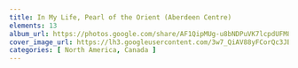 ```yaml
---
title: In My Life, Pearl of the Orient (Aberdeen Centre)
elements: 13
album_url: https://photos.google.com/share/AF1QipMUg-u8bNDPuVK7lcpdUFM88LsZ9Gw_9l3YdlljeMnNBgcTHoHQu9Fo2rrc1s2bOw?key=bnplbkZkOXVkdVh6dllVbzlQa3NHRnJ3bGdIMHJB
cover_image_url: https://lh3.googleusercontent.com/3w7_QiAV88yFCorQc3JBaS-4_SQja9gZyq8TDPg5xxpZwdT0ejN03b1LaOhcJy5Plah7Aoc-DTESUgSEni2sA_xmOSJujkR9FwqorIOJKzBant-1jniZV1UHl0y9MUoQTHZJIEWGOAqJbCc_y2vqgn7Ds0q8lohl5qDLocfQSiXtBjann_E8m0W2AIAGIICDoLBnAoG3r2T-DaLJiFXCujtHQtQKWl6Qodj-2S1xUgGm3aIRTdZF06YzYC7fH7X5J4IWdd6BQ6wDeCHNixgRtW6mB-5Ymlz5M7BBb-MZs3Vj5Mvm93HVFiNk0HKFfD-fWlTykreJjqzLdCFRYpvX0JSE8nl84tMknffS1GbIvd1dxQ_Z7ZlC_YUDCMqnI_cWaB-ORgwx1Rg-QjZmN6h3_IWrBlcI_KYMgMPb-yxZejRKvFMjko6ccHRV0TyhTe1plcRygdjouk2pL5LH9jrUxqu8IqsQASUg60lefdfIkjM55Bu0Z159nhDug3ymEAokKA9HdIDcogUtQA4YYXK_05T_WzTCFRE2CKBHhl4SparCUxIW2ZPP47p61FZ_10jT1ySV9BodW-wiVBYiNlFGkvrfPhrjRU65-_-IDu6z1m2RHdjmfZT4_FVMjSK3ngLzogjzWilQ32p5rD1UZr2DYAiP=s195-p-k-no
categories: [ North America, Canada ]
---
```

